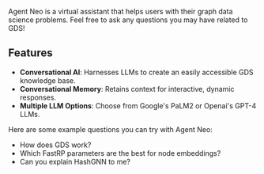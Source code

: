 Agent Neo is a virtual assistant that helps users with their graph data science problems. Feel free to ask any questions you may have related to GDS!

## Features

- **Conversational AI**: Harnesses LLMs to create an easily accessible GDS knowledge base.
- **Conversational Memory**: Retains context for interactive, dynamic responses.
- **Multiple LLM Options**: Choose from Google's PaLM2 or Openai's GPT-4 LLMs.

Here are some example questions you can try with Agent Neo:

- How does GDS work?
- Which FastRP parameters are the best for node embeddings?
- Can you explain HashGNN to me?
